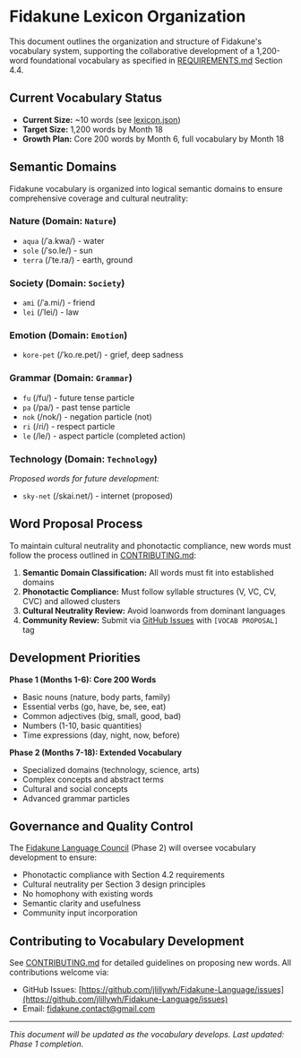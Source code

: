 # Fidakune Lexicon Organization

This document outlines the organization and structure of Fidakune's vocabulary system, supporting the collaborative development of a 1,200-word foundational vocabulary as specified in [REQUIREMENTS.md](REQUIREMENTS.md) Section 4.4.

## Current Vocabulary Status

- **Current Size:** ~10 words (see [lexicon.json](lexicon.json))
- **Target Size:** 1,200 words by Month 18
- **Growth Plan:** Core 200 words by Month 6, full vocabulary by Month 18

## Semantic Domains

Fidakune vocabulary is organized into logical semantic domains to ensure comprehensive coverage and cultural neutrality:

### Nature (Domain: `Nature`)
- `aqua` (/ˈa.kwa/) - water
- `sole` (/ˈso.le/) - sun
- `terra` (/ˈte.ra/) - earth, ground

### Society (Domain: `Society`)  
- `ami` (/ˈa.mi/) - friend
- `lei` (/ˈlei/) - law

### Emotion (Domain: `Emotion`)
- `kore-pet` (/ˈko.ɾe.pet/) - grief, deep sadness

### Grammar (Domain: `Grammar`)
- `fu` (/fu/) - future tense particle
- `pa` (/pa/) - past tense particle  
- `nok` (/nok/) - negation particle (not)
- `ri` (/ɾi/) - respect particle
- `le` (/le/) - aspect particle (completed action)

### Technology (Domain: `Technology`)
*Proposed words for future development:*
- `sky-net` (/skai.net/) - internet (proposed)

## Word Proposal Process

To maintain cultural neutrality and phonotactic compliance, new words must follow the process outlined in [CONTRIBUTING.md](CONTRIBUTING.md):

1. **Semantic Domain Classification:** All words must fit into established domains
2. **Phonotactic Compliance:** Must follow syllable structures (V, VC, CV, CVC) and allowed clusters
3. **Cultural Neutrality Review:** Avoid loanwords from dominant languages
4. **Community Review:** Submit via [GitHub Issues](https://github.com/jlillywh/Fidakune-Language/issues) with `[VOCAB PROPOSAL]` tag

## Development Priorities

**Phase 1 (Months 1-6): Core 200 Words**
- Basic nouns (nature, body parts, family)
- Essential verbs (go, have, be, see, eat)
- Common adjectives (big, small, good, bad)
- Numbers (1-10, basic quantities)
- Time expressions (day, night, now, before)

**Phase 2 (Months 7-18): Extended Vocabulary**
- Specialized domains (technology, science, arts)
- Complex concepts and abstract terms
- Cultural and social concepts
- Advanced grammar particles

## Governance and Quality Control

The [Fidakune Language Council](GOVERNANCE.md) (Phase 2) will oversee vocabulary development to ensure:
- Phonotactic compliance with Section 4.2 requirements
- Cultural neutrality per Section 3 design principles  
- No homophony with existing words
- Semantic clarity and usefulness
- Community input incorporation

## Contributing to Vocabulary Development

See [CONTRIBUTING.md](CONTRIBUTING.md) for detailed guidelines on proposing new words. All contributions welcome via:
- GitHub Issues: [https://github.com/jlillywh/Fidakune-Language/issues](https://github.com/jlillywh/Fidakune-Language/issues)
- Email: [fidakune.contact@gmail.com](mailto:fidakune.contact@gmail.com)

---

*This document will be updated as the vocabulary develops. Last updated: Phase 1 completion.*

